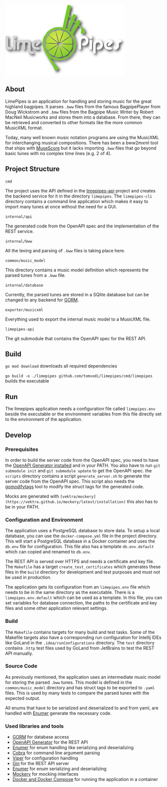 ![limepipes logo](doc/img/logo.png)

## About

LimePipes is an application for handling and storing music for the great highland bagpipes. It parses `.bww` files from the famous BagpipePlayer from Doug Wickstrom and `.bmw` files from the Bagpipe Music Writer by Robert MacNeil Musicworks and stores them into a database. From there, they can be retrieved and converted to other formats like the more common MusicXML format.

Today, many well known music notation programs are using the MusicXML for interchanging musical compositions.
There has been a bww2mxml tool that ships with [MuseScore](https://musescore.org) but it lacks importing `.bww` files that go beyond basic tunes with no complex time lines (e.g. 2 of 4).

## Project Structure

`cmd`

The project uses the API defined in the [limepipes-api](https://github.com/tomvodi/limepipes-api) project and creates the backend service for it in the directory `limepipes`. The `limepipes-cli` directory contains a command line application which makes it easy to import many tunes at once without the need for a GUI.

`internal/api`

The generated code from the OpenAPI spec and the implementation of the REST service.

`internal/bww`

All the lexing and parsing of `.bww` files is taking place here.

`common/music_model`

This directory contains a music model definition which represents the parsed tunes from a `.bww` file.

`internal/database`

Currently, the parsed tunes are stored in a SQlite database but can be changed to any backend for [GORM](https://gorm.io).

`exporter/musicxml`

Everything used to export the internal music model to a MusicXML file.

`limepipes-api`

The git submodule that contains the OpenAPI spec for the REST API.

## Build

`go mod download` downloads all required dependencies

`go build -o ./limepipes github.com/tomvodi/limepipes/cmd/limepipes` builds the executable

## Run

The limepipes application needs a configuration file called `limepipes.env` beside the executable or the environment
variables from this file directly set to the environment of the application. 

## Develop

### Prerequisites

In order to build the server code from the OpenAPI spec, you need to have the [OpenAPI Generator installed](https://openapi-generator.tech/docs/installation/) 
and in your PATH. You also have to run `git submodule init` and `git submodule update` to get the OpenAPI spec.
the `scripts` directory contains a script `generate_server.sh` to generate the server code from the OpenAPI spec.
This script also needs the [gomodifytags](https://github.com/fatih/gomodifytags) tool to modify the struct tags 
for the generated code.

Mocks are generated with `[vektra/mockery](https://vektra.github.io/mockery/latest/installation)` this also has to 
be in your PATH.

### Configuration and Environment

The application uses a PostgreSQL database to store data. To setup a local database, you can use the
`docker-compose.yml` file in the project directory. This will start a PostgreSQL database in a Docker container and uses
the `db.env` file for configuration. This file also has a template `db.env.default` which can copied and renamed to `db.env`.

The REST API is served over HTTPS and needs a certificate and key file. The `Makefile` has a target `create_test_certificates` 
which generates these files in the `build` directory for development and test purposes and must not be used in production.

The application gets its configuration from an `limepipes.env` file which needs to be in the same directory as the executable.
There is a `limepipes.env.default` which can be used as a template. In this file, you can set variables for database connection,
the paths to the certificate and key files and some other application relevant settings.


### Build

The `Makefile` contains targets for many build and test tasks. Some of the Makefile targets also have a 
corresponding run configuration for Intellij IDEs like GoLand in the `.idea/runConfigurations` directory.
The `test` directory contains `.http` test files used by GoLand from JetBrains to test the REST API manually.

### Source Code

As previously mentioned, the application uses an intermediate music model for storing the parsed `.bww` tunes. 
This model is defined in the `common/music_model` directory and has struct tags to be exported to `.yaml` files. This 
is used by many tests to compare the parsed tunes with the expected output.

All enums that have to be serialized and deserialized to and from yaml, are handled with [Enumer](https://github.com/dmarkham/enumer)
generate the necessary code.

### Used libraries and tools

- [GORM](https://gorm.io) for database access
- [OpenAPI Generator](https://openapi-generator.tech) for the REST API
- [Enumer](https://github.com/dmarkham/enumer) for enum handling like serializing and deserializing
- [Cobra](https://github.com/spf13/cobra) for command line argument parsing
- [Viper](https://github.com/spf13/viper) for configuration handling
- [Gin](https://github.com/gin-gonic/gin) for the REST API server
- [Enumer](https://github.com/dmarkham/enumer) for enum serializing and deserializing
- [Mockery](https://vektra.github.io/mockery/latest/installation) for mocking interfaces
- [Docker and Docker Compose](https://docs.docker.com/compose/) for running the application in a container



